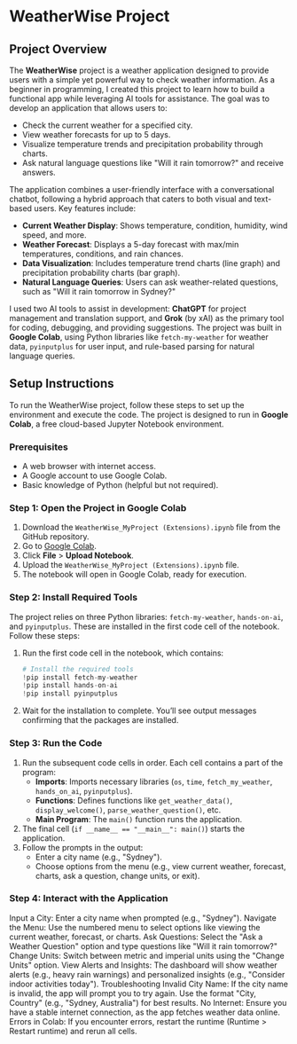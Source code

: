 # WeatherWise Project

## Project Overview

The **WeatherWise** project is a weather application designed to provide users with a simple yet powerful way to check weather information. As a beginner in programming, I created this project to learn how to build a functional app while leveraging AI tools for assistance. The goal was to develop an application that allows users to:

- Check the current weather for a specified city.
- View weather forecasts for up to 5 days.
- Visualize temperature trends and precipitation probability through charts.
- Ask natural language questions like "Will it rain tomorrow?" and receive answers.

The application combines a user-friendly interface with a conversational chatbot, following a hybrid approach that caters to both visual and text-based users. Key features include:

- **Current Weather Display**: Shows temperature, condition, humidity, wind speed, and more.
- **Weather Forecast**: Displays a 5-day forecast with max/min temperatures, conditions, and rain chances.
- **Data Visualization**: Includes temperature trend charts (line graph) and precipitation probability charts (bar graph).
- **Natural Language Queries**: Users can ask weather-related questions, such as "Will it rain tomorrow in Sydney?"

I used two AI tools to assist in development: **ChatGPT** for project management and translation support, and **Grok** (by xAI) as the primary tool for coding, debugging, and providing suggestions. The project was built in **Google Colab**, using Python libraries like `fetch-my-weather` for weather data, `pyinputplus` for user input, and rule-based parsing for natural language queries.

## Setup Instructions

To run the WeatherWise project, follow these steps to set up the environment and execute the code. The project is designed to run in **Google Colab**, a free cloud-based Jupyter Notebook environment.

### Prerequisites
- A web browser with internet access.
- A Google account to use Google Colab.
- Basic knowledge of Python (helpful but not required).

### Step 1: Open the Project in Google Colab
1. Download the `WeatherWise_MyProject (Extensions).ipynb` file from the GitHub repository.
2. Go to [Google Colab](https://colab.research.google.com/).
3. Click **File** > **Upload Notebook**.
4. Upload the `WeatherWise_MyProject (Extensions).ipynb` file.
5. The notebook will open in Google Colab, ready for execution.

### Step 2: Install Required Tools
The project relies on three Python libraries: `fetch-my-weather`, `hands-on-ai`, and `pyinputplus`. These are installed in the first code cell of the notebook. Follow these steps:

1. Run the first code cell in the notebook, which contains:
   ```python
   # Install the required tools
   !pip install fetch-my-weather
   !pip install hands-on-ai
   !pip install pyinputplus

2. Wait for the installation to complete. You’ll see output messages confirming that the packages are installed.

### Step 3: Run the Code
1. Run the subsequent code cells in order. Each cell contains a part of the program:
   - **Imports**: Imports necessary libraries (`os`, `time`, `fetch_my_weather`, `hands_on_ai`, `pyinputplus`).
   - **Functions**: Defines functions like `get_weather_data()`, `display_welcome()`, `parse_weather_question()`, etc.
   - **Main Program**: The `main()` function runs the application.
2. The final cell (`if __name__ == "__main__": main()`) starts the application.
3. Follow the prompts in the output:
   - Enter a city name (e.g., "Sydney").
   - Choose options from the menu (e.g., view current weather, forecast, charts, ask a question, change units, or exit).

### Step 4: Interact with the Application
Input a City: Enter a city name when prompted (e.g., "Sydney").
Navigate the Menu: Use the numbered menu to select options like viewing the current weather, forecast, or charts.
Ask Questions: Select the "Ask a Weather Question" option and type questions like "Will it rain tomorrow?"
Change Units: Switch between metric and imperial units using the "Change Units" option.
View Alerts and Insights: The dashboard will show weather alerts (e.g., heavy rain warnings) and personalized insights (e.g., "Consider indoor activities today").
Troubleshooting
Invalid City Name: If the city name is invalid, the app will prompt you to try again. Use the format "City, Country" (e.g., "Sydney, Australia") for best results.
No Internet: Ensure you have a stable internet connection, as the app fetches weather data online.
Errors in Colab: If you encounter errors, restart the runtime (Runtime > Restart runtime) and rerun all cells.
